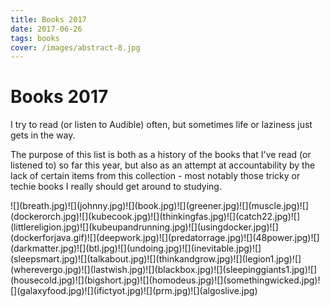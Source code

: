 ```yaml
---
title: Books 2017
date: 2017-06-26
tags: books
cover: /images/abstract-8.jpg
---
```


# Books 2017

I try to read (or listen to Audible) often, but sometimes life or laziness just gets in the way.

The purpose of this list is both as a history of the books that I've read (or listened to) so far this year, but also as an attempt at accountability  by the lack of certain items from this collection - most notably those tricky or techie books I really should get around to studying.
<div class="books">
![](breath.jpg)![](johnny.jpg)![](book.jpg)![](greener.jpg)![](muscle.jpg)![](dockerorch.jpg)![](kubecook.jpg)![](thinkingfas.jpg)![](catch22.jpg)![](littlereligion.jpg)![](kubeupandrunning.jpg)![](usingdocker.jpg)![](dockerforjava.gif)![](deepwork.jpg)![](predatorrage.jpg)![](48power.jpg)![](darkmatter.jpg)![](btl.jpg)![](undoing.jpg)![](inevitable.jpg)![](sleepsmart.jpg)![](talkabout.jpg)![](thinkandgrow.jpg)![](legion1.jpg)![](wherevergo.jpg)![](lastwish.jpg)![](blackbox.jpg)![](sleepinggiants1.jpg)![](housecold.jpg)![](bigshort.jpg)![](homodeus.jpg)![](somethingwicked.jpg)![](galaxyfood.jpg)![](ifictyot.jpg)![](prm.jpg)![](algoslive.jpg)
</div>

